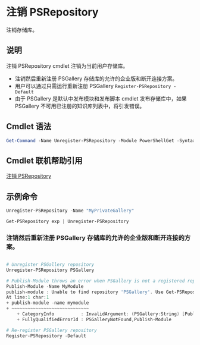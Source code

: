 # 注销 PSRepository

注销存储库。

## 说明

注销 PSRepository cmdlet 注销为当前用户存储库。
- 注销然后重新注册 PSGallery 存储库的允许的企业版和断开连接方案。
- 用户可以通过只需运行重新注册 PSGallery `Register-PSRepository -Default`
- 由于 PSGallery 是默认中发布模块和发布脚本 cmdlet 发布存储库中，如果 PSGallery 不可用已注册的知识库列表中，将引发错误。

## Cmdlet 语法

```powershell
Get-Command -Name Unregister-PSRepository -Module PowerShellGet -Syntax
```
## Cmdlet 联机帮助引用

[注销 PSRepository](http://go.microsoft.com/fwlink/?LinkID=517130)

## 示例命令

```powershell
Unregister-PSRepository -Name "MyPrivateGallery"

Get-PSRepository exp | Unregister-PSRepository
```

### 注销然后重新注册 PSGallery 存储库的允许的企业版和断开连接的方案。
```powershell

# Unregister PSGallery repository
Unregister-PSRepository PSGallery

# Publish-Module throws an error when PSGallery is not a registered repository
Publish-Module -Name MyModule
publish-module : Unable to find repository 'PSGallery'. Use Get-PSRepository to see all available repositories. Try again after specifying a valid repository name. You can use 'Register-PSRepository -Default' to register the PSGallery repository.
At line:1 char:1
+ publish-module -name mymodule
+ ~~~~~~~~~~~~~~~~~~~~~~~~~~~~~
    + CategoryInfo          : InvalidArgument: (PSGallery:String) [Publish-Module], ArgumentException
    + FullyQualifiedErrorId : PSGalleryNotFound,Publish-Module

# Re-register PSGallery repository
Register-PSRepository -Default
```